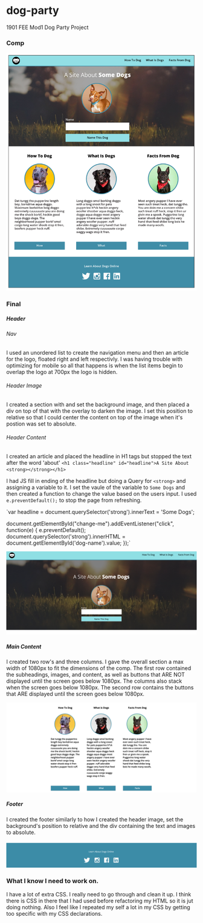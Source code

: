# dog-party
1901 FEE Mod1 Dog Party Project

### Comp

![Dog Party Comp](https://github.com/joejohnson3985/dog-party/blob/master/dog-party-js-edition.jpg "Dog Party Comp")

### Final

##### Header
###### Nav
I used an unordered list to create the navigation menu and then an article for the logo, floated right and left respectivly. I was having trouble with optimizing for mobile so all that happens is when the list items begin to overlap the logo at 700px the logo is hidden. 

###### Header Image
I created a section with and set the background image, and then placed a div on top of that with the overlay to darken the image. I set this position to relative so that I could center the content on top of the image when it's postion was set to absolute. 

###### Header Content 
I created an article and placed the headline in H1 tags but stopped the text after the word 'about'
  `<h1 class="headline" id="headline">A Site About <strong></strong></h1>`

I had JS fill in ending of the headline but doing a Query for `<strong>` and assigning a variable to it. I set the vaule of the variable to `Some Dogs` and then created a function to change the value based on the users input. I used `e.preventDefault();` to stop the page from refreshing.

`var headline = document.querySelector('strong').innerText = 'Some Dogs';

document.getElementById("change-me").addEventListener("click", function(e) {
  e.preventDefault();
  document.querySelector('strong').innerHTML = document.getElementById('dog-name').value;
});`

![Dog Party Header](https://github.com/joejohnson3985/dog-party/blob/master/Header.png "Dog Party Header")

##### Main Content

I created two row's and three columns. I gave the overall section a max width of 1080px to fit the dimensions of the comp.
The first row contained the subheadings, images, and content, as well as buttons that ARE NOT displayed until the screen goes below 1080px. The columns also stack when the screen goes below 1080px. The second row contains the buttons that ARE displayed until the screen goes below 1080px.

![Dog Party Main Content](https://github.com/joejohnson3985/dog-party/blob/master/main%20content.png "Dog Party Main Content")

##### Footer

I created the footer similarly to how I created the header image, set the background's position to relative and the div containing the text and images to absolute. 

![Dog Party Footer](https://github.com/joejohnson3985/dog-party/blob/master/footer.png "Dog Party Footer")

### What I know I need to work on. 

I have a lot of extra CSS. I really need to go through and clean it up. I think there is CSS in there that I had used before refactoring my HTML so it is jut doing nothing. Also I feel like I repeated my self a lot in my CSS by getting too specific with my CSS declarations. 
